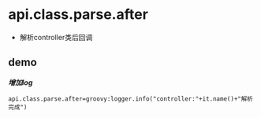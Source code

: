 # api.class.parse.after

- 解析controller类后回调

## demo

***增加log***

```properties
api.class.parse.after=groovy:logger.info("controller:"+it.name()+"解析完成")
```